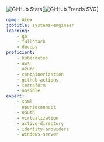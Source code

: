 ![GitHub Stats](https://streak-stats.demolab.com?user=alex-rosta&theme=dark&hide_border=true)[![GitHub Trends SVG](https://api.githubtrends.io/user/svg/alex-rosta/langs?time_range=one_year&compact=True&theme=dark)]
```yaml
name: Alex 
jobtitle: systems-engineer
learning: 
    - go
    - fullstack
    - devops
proficient: 
    - kubernetes
    - aws
    - azure
    - containerization
    - github-actions
    - terraform
    - ansible
expert: 
    - saml
    - openidconnect
    - oauth
    - virtualization
    - active-directory
    - identity-providers
    - windows-server
```